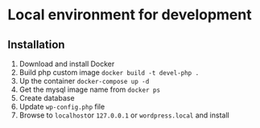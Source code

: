 # Local environment for development

## Installation
1. Download and install Docker
2. Build php custom image `docker build -t devel-php .`
3. Up the container `docker-compose up -d`
4. Get the mysql image name from `docker ps`
5. Create database
6. Update `wp-config.php` file
7. Browse to `localhost`or `127.0.0.1` or `wordpress.local` and install
 